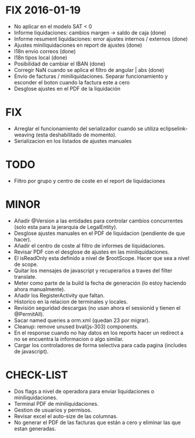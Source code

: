 # FIX 2016-01-19
* No aplicar en el modelo SAT < 0
* Informe liquidaciones: cambios margen -> saldo de caja (done)
* Informe resument liquidaciones: error ajustes internos / externos (done)
* Ajustes miniliquidaciones en report de ajustes (done)
* I18n envio correos (done)
* I18n tipos local (done)
* Posibilidad de cambiar el IBAN (done)
* Corregir NaN cuando se aplica el filtro de angular | abs (done)
* Envio de facturas / miniliquidaciones. Separar funcionamiento y esconder el boton cuando la factura este a cero
* Desglose ajustes en el PDF de la liquidación

# FIX
* Arreglar el funcionamiento del serializador cuando se utiliza eclipselink-weaving (esta deshabilitado de momento).
* Serializacion en los listados de ajustes manuales

# TODO
* Filtro por grupo y centro de coste en el report de liquidaciones

# MINOR
* Añadir @Version a las entidades para controlar cambios concurrentes (solo esta para la jerarquia de LegalEntity).
* Desglose ajustes manuales en el PDF de liquidacion (pendiente de que hacer).
* Añadir el centro de coste al filtro de informes de liquidaciones.
* Revisar PDF con el desglose de ajustes en las miniliquidaciones.
* El isReadOnly esta definido a nivel de $rootScope. Hacer que sea a nivel de scope.
* Quitar los mensajes de javascript y recuperarlos a traves del filter translate.
* Meter como parte de la build la fecha de generación (lo estoy haciendo ahora manualmente).
* Añadir los RegisterActivity que faltan.
* Historico en la relacion de terminales y locales.
* Revisión seguridad descargas (no usan ahora el sessionid y tienen el @PermitAll).
* Sacar named queries a orm.xml (quedan 23 por migrar).
* Cleanup: remove unused bval(js-303) components.
* En el response cuando no hay datos en los reports hacer un redirect a no se encuentra la informacion o algo similar.
* Cargar los controladores de forma selectiva para cada pagina (includes de javascript).

# CHECK-LIST
* Dos flags a nivel de operadora para enviar liquidaciones o miniliquidaciones.
* Terminal PDF de miniliquidaciones.
* Gestion de usuarios y permisos.
* Revisar excel el auto-size de las columnas.
* No generar el PDF de las facturas que están a cero y eliminar las que estan generadas.

